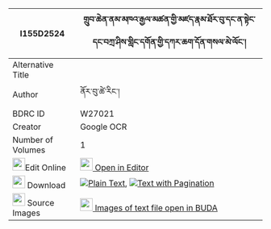 |I155D2524|གྲུབ་ཆེན་ནམ་མཁའ་རྒྱལ་མཚན་གྱི་མཛད་རྣམ་ཐོར་བུ་དང་ན་སྟེང་དང་བཀྲ་ཤིས་གླིང་དགོན་གྱི་དཀར་ཆག་དོན་གསལ་མེ་ལོང་། 
| --- | --- 
|Alternative Title |
|Author| ནོར་བུ་ཚེ་རིང་།
|BDRC ID | W27021
|Creator | Google OCR
|Number of Volumes| 1
|<img width="25" src="https://img.icons8.com/color/25/000000/edit-property.png">Edit Online| [<img width="25" src="https://avatars.githubusercontent.com/u/45091458?s=200&v=4"> Open in Editor](http://editor.openpecha.org/I155D2524)
|<img width="25" src="https://img.icons8.com/fluent/48/000000/download-2.png"/>  Download | [![](https://img.icons8.com/color/20/000000/txt.png)Plain Text](https://github.com/Openpecha/I155D2524/releases/download/v1/drubchen_namkha_gyaltsen_gyi_d_plain_I155D2524.zip), [![](https://img.icons8.com/color/20/000000/txt.png)Text with Pagination](https://github.com/Openpecha/I155D2524/releases/download/v1/drubchen_namkha_gyaltsen_gyi_d_pages_I155D2524.zip)
|<img width="25" src="https://img.icons8.com/plasticine/100/000000/pictures-folder.png"/>  Source Images | [<img width="25" src="https://library.bdrc.io/icons/BUDA-small.svg"> Images of text file open in BUDA](https://library.bdrc.io/show/bdr:W27021)